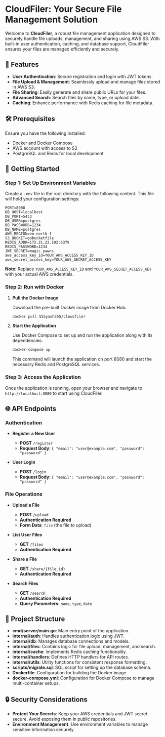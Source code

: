 # CloudFiler: Your Secure File Management Solution

Welcome to **CloudFiler**, a robust file management application designed to securely handle file uploads, management, and sharing using AWS S3. With built-in user authentication, caching, and database support, CloudFiler ensures your files are managed efficiently and securely.

## 🌟 Features

- **User Authentication**: Secure registration and login with JWT tokens.
- **File Upload & Management**: Seamlessly upload and manage files stored in AWS S3.
- **File Sharing**: Easily generate and share public URLs for your files.
- **Advanced Search**: Search files by name, type, or upload date.
- **Caching**: Enhance performance with Redis caching for file metadata.

## 🛠 Prerequisites

Ensure you have the following installed:

- Docker and Docker Compose
- AWS account with access to S3
- PostgreSQL and Redis for local development

## 🚀 Getting Started

### Step 1: Set Up Environment Variables

Create a `.env` file in the root directory with the following content. This file will hold your configuration settings:

```plaintext
PORT=8080
DB_HOST=localhost
DB_PORT=5433
DB_USER=postgres
DB_PASSWORD=1234
DB_NAME=postgres
AWS_REGION=eu-north-1
S3_BUCKET=gobucketfile
REDIS_ADDR=172.21.22.102:6379
REDIS_PASSWORD=1234
JWT_SECRET=magic_pawns
aws_access_key_id=YOUR_AWS_ACCESS_KEY_ID
aws_secret_access_key=YOUR_AWS_SECRET_ACCESS_KEY
```

**Note**: Replace `YOUR_AWS_ACCESS_KEY_ID` and `YOUR_AWS_SECRET_ACCESS_KEY` with your actual AWS credentials.

### Step 2: Run with Docker

1. **Pull the Docker Image**

   Download the pre-built Docker image from Docker Hub:

   ```bash
   docker pull 555yash555/cloudfiler
   ```

2. **Start the Application**

   Use Docker Compose to set up and run the application along with its dependencies:

   ```bash
   docker-compose up
   ```

   This command will launch the application on port 8080 and start the necessary Redis and PostgreSQL services.

### Step 3: Access the Application

Once the application is running, open your browser and navigate to `http://localhost:8080` to start using CloudFiler.

## 🌐 API Endpoints

### Authentication

- **Register a New User**
  - **POST** `/register`
  - **Request Body**: `{ "email": "user@example.com", "password": "password" }`

- **User Login**
  - **POST** `/login`
  - **Request Body**: `{ "email": "user@example.com", "password": "password" }`

### File Operations

- **Upload a File**
  - **POST** `/upload`
  - **Authentication Required**
  - **Form Data**: `file` (the file to upload)

- **List User Files**
  - **GET** `/files`
  - **Authentication Required**

- **Share a File**
  - **GET** `/share/{file_id}`
  - **Authentication Required**

- **Search Files**
  - **GET** `/search`
  - **Authentication Required**
  - **Query Parameters**: `name`, `type`, `date`

## 📁 Project Structure

- **cmd/server/main.go**: Main entry point of the application.
- **internal/auth**: Handles authentication logic using JWT.
- **internal/db**: Manages database connections and models.
- **internal/files**: Contains logic for file upload, management, and search.
- **internal/cache**: Implements Redis caching functionality.
- **internal/handlers**: Defines HTTP handlers for API routes.
- **internal/utils**: Utility functions for consistent response formatting.
- **scripts/migrate.sql**: SQL script for setting up the database schema.
- **Dockerfile**: Configuration for building the Docker image.
- **docker-compose.yml**: Configuration for Docker Compose to manage multi-container setups.

## 🔒 Security Considerations

- **Protect Your Secrets**: Keep your AWS credentials and JWT secret secure. Avoid exposing them in public repositories.
- **Environment Management**: Use environment variables to manage sensitive information securely.


